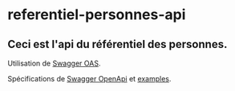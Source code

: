 # referentiel-personnes-api

## Ceci est l'api du référentiel des personnes.

Utilisation de [Swagger OAS](https://swagger.io/).

Spécifications de [Swagger OpenApi](https://swagger.io/specification/) et [examples](https://github.com/OAI/OpenAPI-Specification/tree/OpenAPI.next/examples/v3.0).


